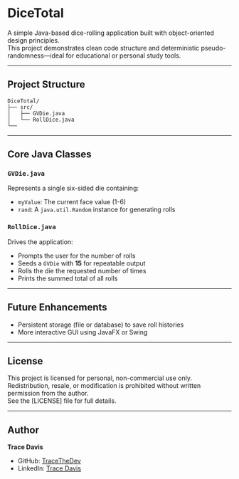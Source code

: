 # DiceTotal

A simple Java-based dice-rolling application built with object-oriented design principles.  
This project demonstrates clean code structure and deterministic pseudo-randomness—ideal for educational or personal study tools.

---

## Project Structure

```
DiceTotal/
├── src/
│   ├── GVDie.java
│   └── RollDice.java
└──
```

---



## Core Java Classes

### `GVDie.java`
Represents a single six-sided die containing:
- `myValue`: The current face value (1-6)  
- `rand`: A `java.util.Random` instance for generating rolls  

### `RollDice.java`
Drives the application:
- Prompts the user for the number of rolls  
- Seeds a `GVDie` with **15** for repeatable output  
- Rolls the die the requested number of times  
- Prints the summed total of all rolls  

---



## Future Enhancements
- Persistent storage (file or database) to save roll histories  
- More interactive GUI using JavaFX or Swing  

---



## License
This project is licensed for personal, non-commercial use only. Redistribution, resale, or modification is prohibited without written permission from the author.  
See the [LICENSE] file for full details.


---



## Author

**Trace Davis**  
- GitHub: [TraceTheDev](https://github.com/TraceTheDev)  
- LinkedIn: [Trace Davis](https://www.linkedin.com/in/trace-d-926380138/)
